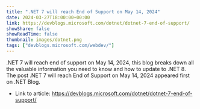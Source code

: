 ```yaml
---
title: ".NET 7 will reach End of Support on May 14, 2024"
date: 2024-03-27T18:00:00+00:00
link: https://devblogs.microsoft.com/dotnet/dotnet-7-end-of-support/
showShare: false
showReadTime: false
thumbnail: images/dotnet.png
tags: ["devblogs.microsoft.com/webdev/"]
---
```

.NET 7 will reach end of support on May 14, 2024, this blog breaks down all the valuable information you need to know and how to update to .NET 8.
The post .NET 7 will reach End of Support on May 14, 2024 appeared first on .NET Blog.

- Link to article: https://devblogs.microsoft.com/dotnet/dotnet-7-end-of-support/